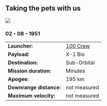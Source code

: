 ## Taking the pets with us

![](crew﻿-so1.jpg)
### 02 - 08 - 1951

|          |                |
|----------|----------------|
| **Launcher:** | [100 Crew](../lvs/100-crew.md) |
| **Payload:** | X-1 Bio |
| **Destination:** | Sub-Orbital |
| **Mission duration:** | Minutes |
| **Apogee:**| 195 km |
| **Downrange distance:** | not measured |
| **Maximum velocity:** | not measured |


